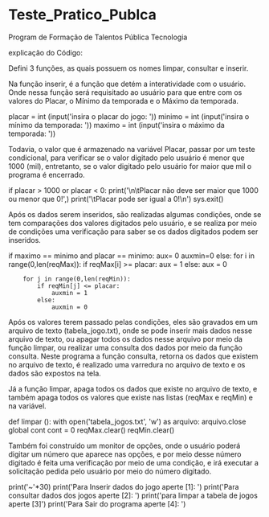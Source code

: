 # Teste_Pratico_Publca
Program de Formação de Talentos Pública Tecnologia

explicação do Código: 


Defini 3 funções, as quais possuem os nomes limpar, consultar e inserir. 

Na função inserir, é a função que detém a interatividade com o usuário. Onde nessa função será requisitado ao usuário para que entre com os valores do Placar, o Mínimo da temporada e o Máximo da temporada.

<div>
placar = int (input('insira o placar do jogo: '))
minimo = int (input('insira o mínimo da temporada: '))
maximo = int (input('insira o máximo da temporada: '))
</div>

Todavia, o valor que é armazenado na variável Placar, passar por um teste condicional, para verificar se o valor digitado pelo usuário é menor que 1000 (mil), entretanto, se o valor digitado pelo usuário for maior que mil o programa é encerrado. 

<div>
if placar > 1000 or placar < 0:
        print('\n\tPlacar não deve ser maior que 1000 ou menor que 0!',)
        print('\tPlacar pode ser igual a 0!\n')
        sys.exit()
</div>

Após os dados serem inseridos, são realizadas algumas condições, onde se tem comparações dos valores digitados pelo usuário, e se realiza por meio de condições uma verificação para saber se os dados digitados podem ser inseridos. 

<div>
if maximo == minimo and placar == minimo:
        aux= 0 
        auxmin=0
    else:
        for i in range(0,len(reqMax)):
            if  reqMax[i] >= placar:
                aux = 1    
            else:
                aux = 0
            
        for j in range(0,len(reqMin)):
            if reqMin[j] <= placar:
                auxmin = 1
            else:
                auxmin = 0 

</div>

Após os valores terem passado pelas condições, eles são gravados em um arquivo de texto (tabela_jogo.txt), onde se pode inserir mais dados nesse arquivo de texto, ou apagar todos os dados nesse arquivo por meio da função limpar, ou realizar uma consulta dos dados por meio da função consulta. 
Neste programa a função consulta, retorna os dados que existem no arquivo de texto, é realizado uma varredura no arquivo de texto e os dados são expostos na tela. 

Já a função limpar, apaga todos os dados que existe no arquivo de texto, e também apaga todos os valores que existe nas listas (reqMax e reqMin) e na variável. 

<div>
def limpar ():
    with open('tabela_jogos.txt', 'w') as arquivo: 
        arquivo.close
    global cont 
    cont = 0
    reqMax.clear()
    reqMin.clear()
</div>

Também foi construído um monitor de opções, onde o usuário poderá digitar um número que aparece nas opções, e por meio desse número digitado é feita uma verificação por meio de uma condição, e irá executar a solicitação pedida pelo usuário por meio do número digitado. 

<div>
print('~'*30)
    print('Para Inserir dados do jogo aperte [1]: ')
    print('Para consultar dados dos jogos aperte [2]: ')
    print('para limpar a tabela de jogos aperte [3]')
    print('Para Sair do programa aperte [4]: ')
</div>    
